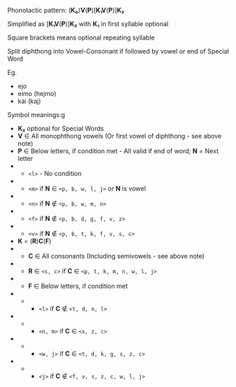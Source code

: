 
Phonotactic pattern: (**K₀**)**V**(**P**)\[**K₁V**(**P**)]**K₂**

Simplified as \[**K₁V**(**P**)]**K₂** with **K₁** in first syllable optional

Square brackets means optional repeating syllable

Split diphthong into Vowel-Consonant if followed by vowel or end of Special Word

Eg.

- ejo
- eimo (hejmo)
- kai (kaj)

Symbol meanings:g

- **K₂** optional for Special Words
- **V** ∈ All monophthong vowels (Or first vowel of diphthong - see above note)
- **P** ∈ Below letters, if condition met - All valid if end of word; **N** = Next letter
- - `<l>` - No condition
- - `<m>` if **N** ∈ `<p, b, w, l, j>` or **N** is vowel
- - `<n>` if **N** ∉ `<p, b, w, m, n>`
- - `<f>` if **N** ∉ `<p, b, d, g, f, v, z>`
- - `<v>` if **N** ∉ `<p, b, t, k, f, v, s, c>`
- **K** = (**R**)**C**(**F**)
- - **C** ∈ All consonants (Including semivowels - see above note)
- - **R** ∈ `<s, c>` if **C** ∈ `<p, t, k, m, n, w, l, j>`
- - **F** ∈ Below letters, if condition met
- - - `<l>` if **C** ∉ `<t, d, n, l>`
- - - `<n, m>` if **C** ∈ `<s, z, c>`
- - - `<w, j>` if **C** ∈ `<t, d, k, g, s, z, c>`
- - - `<j>` if **C** ∉ `<f, v, s, z, c, w, l, j>`
